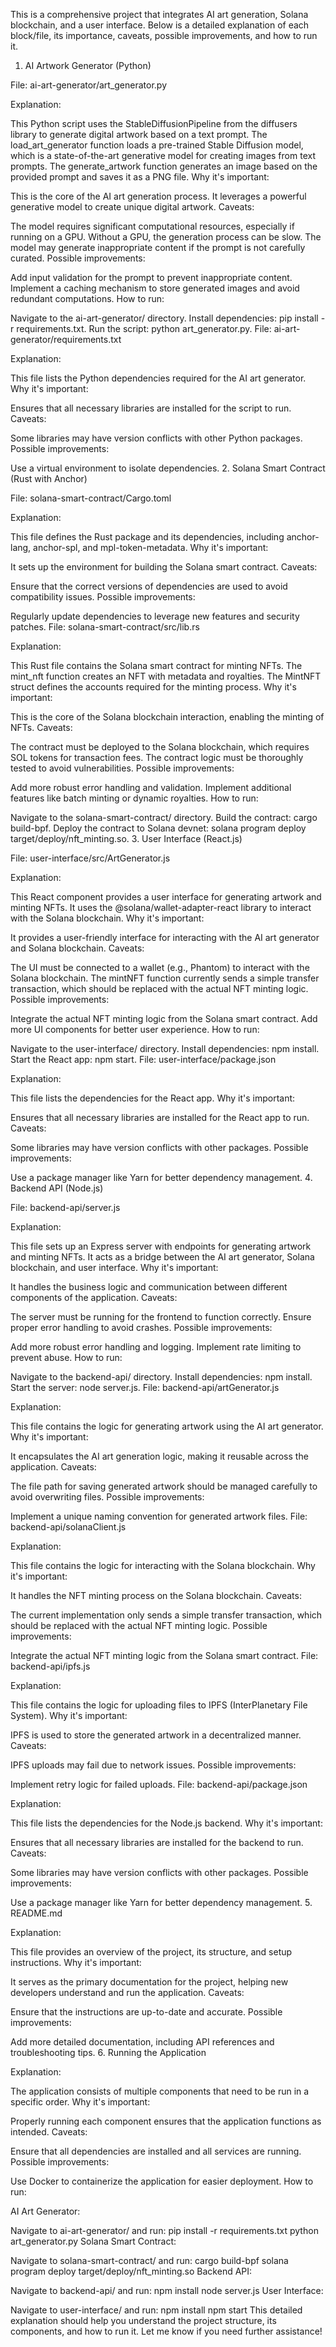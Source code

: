 This is a comprehensive project that integrates AI art generation, Solana blockchain, and a user interface. Below is a detailed explanation of each block/file, its importance, caveats, possible improvements, and how to run it.

1. AI Artwork Generator (Python)

File: ai-art-generator/art_generator.py

Explanation:

This Python script uses the StableDiffusionPipeline from the diffusers library to generate digital artwork based on a text prompt.
The load_art_generator function loads a pre-trained Stable Diffusion model, which is a state-of-the-art generative model for creating images from text prompts.
The generate_artwork function generates an image based on the provided prompt and saves it as a PNG file.
Why it's important:

This is the core of the AI art generation process. It leverages a powerful generative model to create unique digital artwork.
Caveats:

The model requires significant computational resources, especially if running on a GPU. Without a GPU, the generation process can be slow.
The model may generate inappropriate content if the prompt is not carefully curated.
Possible improvements:

Add input validation for the prompt to prevent inappropriate content.
Implement a caching mechanism to store generated images and avoid redundant computations.
How to run:

Navigate to the ai-art-generator/ directory.
Install dependencies: pip install -r requirements.txt.
Run the script: python art_generator.py.
File: ai-art-generator/requirements.txt

Explanation:

This file lists the Python dependencies required for the AI art generator.
Why it's important:

Ensures that all necessary libraries are installed for the script to run.
Caveats:

Some libraries may have version conflicts with other Python packages.
Possible improvements:

Use a virtual environment to isolate dependencies.
2. Solana Smart Contract (Rust with Anchor)

File: solana-smart-contract/Cargo.toml

Explanation:

This file defines the Rust package and its dependencies, including anchor-lang, anchor-spl, and mpl-token-metadata.
Why it's important:

It sets up the environment for building the Solana smart contract.
Caveats:

Ensure that the correct versions of dependencies are used to avoid compatibility issues.
Possible improvements:

Regularly update dependencies to leverage new features and security patches.
File: solana-smart-contract/src/lib.rs

Explanation:

This Rust file contains the Solana smart contract for minting NFTs.
The mint_nft function creates an NFT with metadata and royalties.
The MintNFT struct defines the accounts required for the minting process.
Why it's important:

This is the core of the Solana blockchain interaction, enabling the minting of NFTs.
Caveats:

The contract must be deployed to the Solana blockchain, which requires SOL tokens for transaction fees.
The contract logic must be thoroughly tested to avoid vulnerabilities.
Possible improvements:

Add more robust error handling and validation.
Implement additional features like batch minting or dynamic royalties.
How to run:

Navigate to the solana-smart-contract/ directory.
Build the contract: cargo build-bpf.
Deploy the contract to Solana devnet: solana program deploy target/deploy/nft_minting.so.
3. User Interface (React.js)

File: user-interface/src/ArtGenerator.js

Explanation:

This React component provides a user interface for generating artwork and minting NFTs.
It uses the @solana/wallet-adapter-react library to interact with the Solana blockchain.
Why it's important:

It provides a user-friendly interface for interacting with the AI art generator and Solana blockchain.
Caveats:

The UI must be connected to a wallet (e.g., Phantom) to interact with the Solana blockchain.
The mintNFT function currently sends a simple transfer transaction, which should be replaced with the actual NFT minting logic.
Possible improvements:

Integrate the actual NFT minting logic from the Solana smart contract.
Add more UI components for better user experience.
How to run:

Navigate to the user-interface/ directory.
Install dependencies: npm install.
Start the React app: npm start.
File: user-interface/package.json

Explanation:

This file lists the dependencies for the React app.
Why it's important:

Ensures that all necessary libraries are installed for the React app to run.
Caveats:

Some libraries may have version conflicts with other packages.
Possible improvements:

Use a package manager like Yarn for better dependency management.
4. Backend API (Node.js)

File: backend-api/server.js

Explanation:

This file sets up an Express server with endpoints for generating artwork and minting NFTs.
It acts as a bridge between the AI art generator, Solana blockchain, and user interface.
Why it's important:

It handles the business logic and communication between different components of the application.
Caveats:

The server must be running for the frontend to function correctly.
Ensure proper error handling to avoid crashes.
Possible improvements:

Add more robust error handling and logging.
Implement rate limiting to prevent abuse.
How to run:

Navigate to the backend-api/ directory.
Install dependencies: npm install.
Start the server: node server.js.
File: backend-api/artGenerator.js

Explanation:

This file contains the logic for generating artwork using the AI art generator.
Why it's important:

It encapsulates the AI art generation logic, making it reusable across the application.
Caveats:

The file path for saving generated artwork should be managed carefully to avoid overwriting files.
Possible improvements:

Implement a unique naming convention for generated artwork files.
File: backend-api/solanaClient.js

Explanation:

This file contains the logic for interacting with the Solana blockchain.
Why it's important:

It handles the NFT minting process on the Solana blockchain.
Caveats:

The current implementation only sends a simple transfer transaction, which should be replaced with the actual NFT minting logic.
Possible improvements:

Integrate the actual NFT minting logic from the Solana smart contract.
File: backend-api/ipfs.js

Explanation:

This file contains the logic for uploading files to IPFS (InterPlanetary File System).
Why it's important:

IPFS is used to store the generated artwork in a decentralized manner.
Caveats:

IPFS uploads may fail due to network issues.
Possible improvements:

Implement retry logic for failed uploads.
File: backend-api/package.json

Explanation:

This file lists the dependencies for the Node.js backend.
Why it's important:

Ensures that all necessary libraries are installed for the backend to run.
Caveats:

Some libraries may have version conflicts with other packages.
Possible improvements:

Use a package manager like Yarn for better dependency management.
5. README.md

Explanation:

This file provides an overview of the project, its structure, and setup instructions.
Why it's important:

It serves as the primary documentation for the project, helping new developers understand and run the application.
Caveats:

Ensure that the instructions are up-to-date and accurate.
Possible improvements:

Add more detailed documentation, including API references and troubleshooting tips.
6. Running the Application

Explanation:

The application consists of multiple components that need to be run in a specific order.
Why it's important:

Properly running each component ensures that the application functions as intended.
Caveats:

Ensure that all dependencies are installed and all services are running.
Possible improvements:

Use Docker to containerize the application for easier deployment.
How to run:

AI Art Generator:

Navigate to ai-art-generator/ and run:
pip install -r requirements.txt
python art_generator.py
Solana Smart Contract:

Navigate to solana-smart-contract/ and run:
cargo build-bpf
solana program deploy target/deploy/nft_minting.so
Backend API:

Navigate to backend-api/ and run:
npm install
node server.js
User Interface:

Navigate to user-interface/ and run:
npm install
npm start
This detailed explanation should help you understand the project structure, its components, and how to run it. Let me know if you need further assistance!
